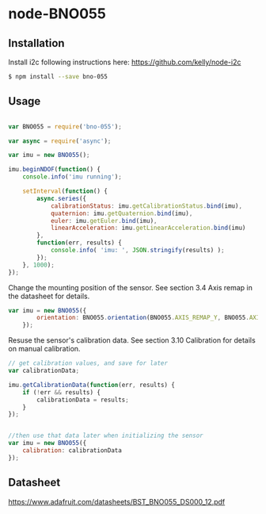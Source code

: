 
# node-BNO055

## Installation

Install i2c following instructions here:
https://github.com/kelly/node-i2c

```sh
$ npm install --save bno-055
```

## Usage

```js

var BNO055 = require('bno-055');

var async = require('async');

var imu = new BNO055();

imu.beginNDOF(function() {
    console.info('imu running');

    setInterval(function() {
        async.series({
            calibrationStatus: imu.getCalibrationStatus.bind(imu),
            quaternion: imu.getQuaternion.bind(imu),
            euler: imu.getEuler.bind(imu),
            linearAcceleration: imu.getLinearAcceleration.bind(imu)
        },
        function(err, results) {
            console.info( 'imu: ', JSON.stringify(results) );
        });
    }, 1000);
});
```

Change the mounting position of the sensor. See section 3.4 Axis remap in the datasheet for details.

```js
var imu = new BNO055({
        orientation: BNO055.orientation(BNO055.AXIS_REMAP_Y, BNO055.AXIS_REMAP_X, BNO055.AXIS_REMAP_Z, 0,1,0)
    });
```

Resuse the sensor's calibration data.  See section 3.10 Calibration for details on manual calibration.

```js
// get calibration values, and save for later
var calibrationData;

imu.getCalibrationData(function(err, results) {
    if (!err && results) {
        calibrationData = results;
    }
});


//then use that data later when initializing the sensor
var imu = new BNO055({
    calibration: calibrationData
});
```

## Datasheet

https://www.adafruit.com/datasheets/BST_BNO055_DS000_12.pdf 